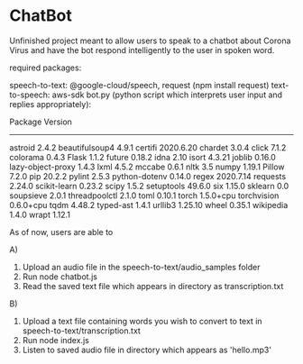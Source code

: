 # ChatBot

Unfinished project meant to allow users to speak to a chatbot about Corona Virus and have the bot respond intelligently to the user in spoken word.

required packages:

speech-to-text: @google-cloud/speech, request (npm install request)
text-to-speech: aws-sdk
bot.py (python script which interprets user input and replies appropriately):

Package           Version
----------------- ---------
astroid           2.4.2
beautifulsoup4    4.9.1
certifi           2020.6.20
chardet           3.0.4
click             7.1.2
colorama          0.4.3
Flask             1.1.2
future            0.18.2
idna              2.10
isort             4.3.21
joblib            0.16.0
lazy-object-proxy 1.4.3
lxml              4.5.2
mccabe            0.6.1
nltk              3.5
numpy             1.19.1
Pillow            7.2.0
pip               20.2.2
pylint            2.5.3
python-dotenv     0.14.0
regex             2020.7.14
requests          2.24.0
scikit-learn      0.23.2
scipy             1.5.2
setuptools        49.6.0
six               1.15.0
sklearn           0.0
soupsieve         2.0.1
threadpoolctl     2.1.0
toml              0.10.1
torch             1.5.0+cpu
torchvision       0.6.0+cpu
tqdm              4.48.2
typed-ast         1.4.1
urllib3           1.25.10
wheel             0.35.1
wikipedia         1.4.0
wrapt             1.12.1

As of now, users are able to 

A) 
1. Upload an audio file in the speech-to-text/audio_samples folder
2. Run node chatbot.js
3. Read the saved text file which appears in directory as transcription.txt

B)
1. Upload a text file containing words you wish to convert to text in speech-to-text/transcription.txt
2. Run node index.js
3. Listen to saved audio file in directory which appears as 'hello.mp3'
